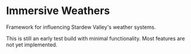 # Immersive Weathers
Framework for influencing Stardew Valley's weather systems.

This is still an early test build with minimal functionality. Most features are not yet implemented.
